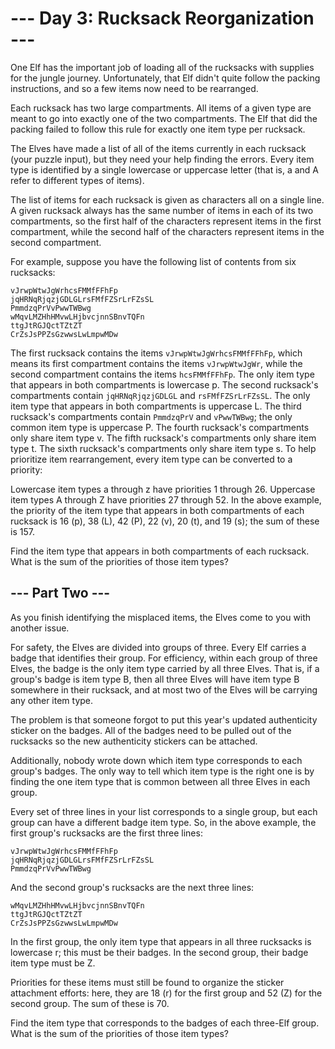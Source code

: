 # --- Day 3: Rucksack Reorganization --- #
One Elf has the important job of loading all of the rucksacks with supplies for the jungle journey. Unfortunately, that 
Elf didn't quite follow the packing instructions, and so a few items now need to be rearranged.

Each rucksack has two large compartments. All items of a given type are meant to go into exactly one of the two 
compartments. The Elf that did the packing failed to follow this rule for exactly one item type per rucksack.

The Elves have made a list of all of the items currently in each rucksack (your puzzle input), but they need your help 
finding the errors. Every item type is identified by a single lowercase or uppercase letter (that is, a and A refer to 
different types of items).

The list of items for each rucksack is given as characters all on a single line. A given rucksack always has the same 
number of items in each of its two compartments, so the first half of the characters represent items in the first 
compartment, while the second half of the characters represent items in the second compartment.

For example, suppose you have the following list of contents from six rucksacks:
```
vJrwpWtwJgWrhcsFMMfFFhFp
jqHRNqRjqzjGDLGLrsFMfFZSrLrFZsSL
PmmdzqPrVvPwwTWBwg
wMqvLMZHhHMvwLHjbvcjnnSBnvTQFn
ttgJtRGJQctTZtZT
CrZsJsPPZsGzwwsLwLmpwMDw
```

The first rucksack contains the items `vJrwpWtwJgWrhcsFMMfFFhFp`, which means its first compartment contains the items 
`vJrwpWtwJgWr`, while the second compartment contains the items `hcsFMMfFFhFp`. The only item type that appears in both 
compartments is lowercase p.
The second rucksack's compartments contain `jqHRNqRjqzjGDLGL` and `rsFMfFZSrLrFZsSL`. The only item type that appears in 
both compartments is uppercase L.
The third rucksack's compartments contain `PmmdzqPrV` and `vPwwTWBwg`; the only common item type is uppercase P.
The fourth rucksack's compartments only share item type v.
The fifth rucksack's compartments only share item type t.
The sixth rucksack's compartments only share item type s.
To help prioritize item rearrangement, every item type can be converted to a priority:

Lowercase item types a through z have priorities 1 through 26.
Uppercase item types A through Z have priorities 27 through 52.
In the above example, the priority of the item type that appears in both compartments of each rucksack is 
16 (p), 38 (L), 42 (P), 22 (v), 20 (t), and 19 (s); the sum of these is 157.

Find the item type that appears in both compartments of each rucksack. What is the sum of the priorities of those item 
types?

## --- Part Two --- ##
As you finish identifying the misplaced items, the Elves come to you with another issue.

For safety, the Elves are divided into groups of three. Every Elf carries a badge that identifies their group. For 
efficiency, within each group of three Elves, the badge is the only item type carried by all three Elves. That is, if a 
group's badge is item type B, then all three Elves will have item type B somewhere in their rucksack, and at most two of 
the Elves will be carrying any other item type.

The problem is that someone forgot to put this year's updated authenticity sticker on the badges. All of the badges need 
to be pulled out of the rucksacks so the new authenticity stickers can be attached.

Additionally, nobody wrote down which item type corresponds to each group's badges. The only way to tell which item type 
is the right one is by finding the one item type that is common between all three Elves in each group.

Every set of three lines in your list corresponds to a single group, but each group can have a different badge item 
type. So, in the above example, the first group's rucksacks are the first three lines:

```
vJrwpWtwJgWrhcsFMMfFFhFp
jqHRNqRjqzjGDLGLrsFMfFZSrLrFZsSL
PmmdzqPrVvPwwTWBwg
```

And the second group's rucksacks are the next three lines:

```
wMqvLMZHhHMvwLHjbvcjnnSBnvTQFn
ttgJtRGJQctTZtZT
CrZsJsPPZsGzwwsLwLmpwMDw
```

In the first group, the only item type that appears in all three rucksacks is lowercase r; this must be their badges. In 
the second group, their badge item type must be Z.

Priorities for these items must still be found to organize the sticker attachment efforts: here, they are 18 (r) for the 
first group and 52 (Z) for the second group. The sum of these is 70.

Find the item type that corresponds to the badges of each three-Elf group. What is the sum of the priorities of those 
item types?

